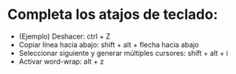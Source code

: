 # Completa los atajos de teclado:

- (Ejemplo) Deshacer: ctrl + Z
- Copiar línea hacia abajo: shift + alt + flecha hacia abajo
- Seleccionar siguiente y generar múltiples cursores: shift + alt + i
- Activar word-wrap: alt + z
